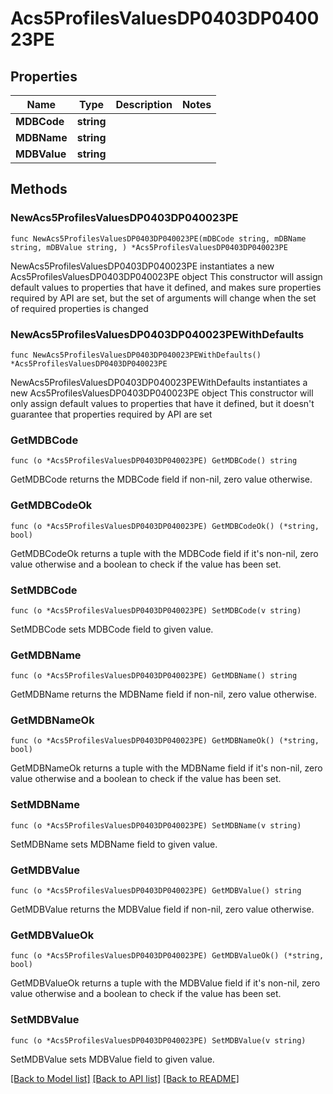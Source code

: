 # Acs5ProfilesValuesDP0403DP040023PE

## Properties

Name | Type | Description | Notes
------------ | ------------- | ------------- | -------------
**MDBCode** | **string** |  | 
**MDBName** | **string** |  | 
**MDBValue** | **string** |  | 

## Methods

### NewAcs5ProfilesValuesDP0403DP040023PE

`func NewAcs5ProfilesValuesDP0403DP040023PE(mDBCode string, mDBName string, mDBValue string, ) *Acs5ProfilesValuesDP0403DP040023PE`

NewAcs5ProfilesValuesDP0403DP040023PE instantiates a new Acs5ProfilesValuesDP0403DP040023PE object
This constructor will assign default values to properties that have it defined,
and makes sure properties required by API are set, but the set of arguments
will change when the set of required properties is changed

### NewAcs5ProfilesValuesDP0403DP040023PEWithDefaults

`func NewAcs5ProfilesValuesDP0403DP040023PEWithDefaults() *Acs5ProfilesValuesDP0403DP040023PE`

NewAcs5ProfilesValuesDP0403DP040023PEWithDefaults instantiates a new Acs5ProfilesValuesDP0403DP040023PE object
This constructor will only assign default values to properties that have it defined,
but it doesn't guarantee that properties required by API are set

### GetMDBCode

`func (o *Acs5ProfilesValuesDP0403DP040023PE) GetMDBCode() string`

GetMDBCode returns the MDBCode field if non-nil, zero value otherwise.

### GetMDBCodeOk

`func (o *Acs5ProfilesValuesDP0403DP040023PE) GetMDBCodeOk() (*string, bool)`

GetMDBCodeOk returns a tuple with the MDBCode field if it's non-nil, zero value otherwise
and a boolean to check if the value has been set.

### SetMDBCode

`func (o *Acs5ProfilesValuesDP0403DP040023PE) SetMDBCode(v string)`

SetMDBCode sets MDBCode field to given value.


### GetMDBName

`func (o *Acs5ProfilesValuesDP0403DP040023PE) GetMDBName() string`

GetMDBName returns the MDBName field if non-nil, zero value otherwise.

### GetMDBNameOk

`func (o *Acs5ProfilesValuesDP0403DP040023PE) GetMDBNameOk() (*string, bool)`

GetMDBNameOk returns a tuple with the MDBName field if it's non-nil, zero value otherwise
and a boolean to check if the value has been set.

### SetMDBName

`func (o *Acs5ProfilesValuesDP0403DP040023PE) SetMDBName(v string)`

SetMDBName sets MDBName field to given value.


### GetMDBValue

`func (o *Acs5ProfilesValuesDP0403DP040023PE) GetMDBValue() string`

GetMDBValue returns the MDBValue field if non-nil, zero value otherwise.

### GetMDBValueOk

`func (o *Acs5ProfilesValuesDP0403DP040023PE) GetMDBValueOk() (*string, bool)`

GetMDBValueOk returns a tuple with the MDBValue field if it's non-nil, zero value otherwise
and a boolean to check if the value has been set.

### SetMDBValue

`func (o *Acs5ProfilesValuesDP0403DP040023PE) SetMDBValue(v string)`

SetMDBValue sets MDBValue field to given value.



[[Back to Model list]](../README.md#documentation-for-models) [[Back to API list]](../README.md#documentation-for-api-endpoints) [[Back to README]](../README.md)


